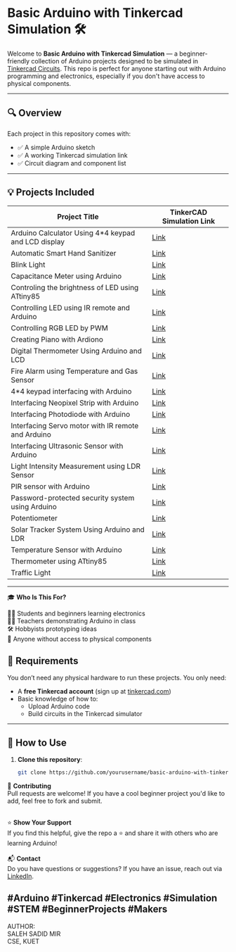 # Basic Arduino with Tinkercad Simulation 🛠️

Welcome to **Basic Arduino with Tinkercad Simulation** — a beginner-friendly collection of Arduino projects designed to be simulated in [Tinkercad Circuits](https://www.tinkercad.com/). This repo is perfect for anyone starting out with Arduino programming and electronics, especially if you don't have access to physical components.

---

## 🔍 Overview

Each project in this repository comes with:
- ✅ A simple Arduino sketch
- ✅ A working Tinkercad simulation link
- ✅ Circuit diagram and component list

---

## 💡 Projects Included

|  Project Title         | TinkerCAD Simulation Link            |
|------------------------|------------------------------------|
|  Arduino Calculator Using 4*4 keypad and LCD display  | [Link](https://www.tinkercad.com/things/kvaSw3RhAMU-arduino-calculator-using-44-keypad-and-lcd-display?sharecode=undefined)  |
|  Automatic Smart Hand Sanitizer | [Link](https://www.tinkercad.com/things/48WEQQ6mfWW-automatic-smart-hand-sanitizer?sharecode=XMMlol6WYBdXqmNJCFjas78cYQaQ8cKmEmpFJr2g5h8)  |
| Blink Light                                          | [Link](https://www.tinkercad.com/things/iAXeBaAczE7-blink-light?sharecode=undefined)  |
|  Capacitance Meter using Arduino                      | [Link](https://www.tinkercad.com/things/lfFz6s8bnJo-capacitance-meter-using-arduino?sharecode=JpIUm52ajlEjxb2_UMIzVAuczgPHOz9tiHkc-vDuk6A)  |
|  Controling the brightness of LED using ATtiny85         | [Link](https://www.tinkercad.com/things/9ZQ9a04aZt1-controling-the-brightness-of-led-using-attiny85?sharecode=yWlu92CwuD-2l_loEkHXjpDkbA2lWAUkmge429J7cwM)  |
|  Controlling LED using IR remote and Arduino          | [Link](https://www.tinkercad.com/things/gKL6EoHKXjw-controlling-led-using-ir-remote-and-arduino?sharecode=WT84kD96TugjL2JuaBp76MetcUQnq76xC9b7pj-M5iw)  |
|  Controlling RGB LED by PWM          | [Link](https://www.tinkercad.com/things/53SY8lK1l8g-controlling-rgb-led-by-pwm?sharecode=HZbM3jW2cqk76-4rgnL9UX96hyE3AzDDkZVWWTHLsxQ)  |
|  Creating Piano with Ardiono                          | [Link](https://www.tinkercad.com/things/8d9vZK8vHZb-creating-piano-with-arduino-?sharecode=6r_KKSZlROo56n-BaoAjbM72zl3_7wyluYvVo-DXKOg)|
|  Digital Thermometer Using Arduino and LCD                   | [Link](https://www.tinkercad.com/things/7EFH1Iuk5BE-digital-thermometer-using-arduino-and-lcd?sharecode=DHCsGDEihK0zk_wly_HvhOv-z9BGW-r4Q4i7Ccdm764)|
|  Fire Alarm using Temperature and Gas Sensor          | [Link](https://www.tinkercad.com/things/djOTRmhup7E-fire-alarm-using-temperature-and-gas-sensor)|
|  4*4 keypad interfacing with Arduino                  | [Link](https://www.tinkercad.com/things/gyOY6BoxGyv-44-keypad-interfacing-with-arduino-uno-?sharecode=Rh6UfsQyFvJtukkAFNK8szjhwxGWOS3-yS4KC3uQJLY)  |
|  Interfacing Neopixel Strip with Arduino              | [Link](https://www.tinkercad.com/things/537RtaETPuw-interfacing-neopixel-strip-with-arduino?sharecode=undefined)|
| Interfacing Photodiode with Arduino              | [Link](https://www.tinkercad.com/things/aEmminIxzup-interfacing-photodiode-with-arduino?sharecode=GJOZcocH9imCUfaduTrFbLhJs4v5UNDN1XIbQfhC2EE)|
|  Interfacing Servo motor with IR remote and Arduino   | [Link](https://www.tinkercad.com/things/1RZwkx0egmJ-interfacing-servo-motor-with-ir-remote-and-arduino?sharecode=undefined)|
| Interfacing Ultrasonic Sensor with Arduino           | [Link](https://www.tinkercad.com/things/2AcCpre0I8t-interfacing-ultrasonic-sensor-with-arduino-?sharecode=undefined)|
|  Light Intensity Measurement using LDR Sensor         | [Link](https://www.tinkercad.com/things/l79AD3CZpRm-light-intensity-mesurement-using-ldr-sensor?sharecode=ZUQxCdtCGjlKfW5NU-jajVy7ZyeEagcyaIZBsCco9Do)|
|  PIR sensor with Arduino         | [Link](https://www.tinkercad.com/things/kWFNttMQXb6-pir-sensor-with-arduino?sharecode=UPJ8rrvoOKAOY-dRD4OwVcbibMm00e-d_fKP3eVkLkI)|
|  Password-protected security system using Arduino     | [Link](https://www.tinkercad.com/things/8YuUWt4cEiJ-password-protected-security-system-using-arduino-?sharecode=TKPNBPZtkYHaDS9g6HDS2xeXbOTd_IE8ueiSV1YhOSA)|
| Potentiometer                                        |[Link](https://www.tinkercad.com/things/b1qNr9b9rCX-potentiometer) |
|  Solar Tracker System Using Arduino and LDR                                        |[Link](https://www.tinkercad.com/things/3usnzeA3Hp7-solar-tracker-system-using-arduino-and-ldr?sharecode=JJ1rDpuNz-Ip-FIjtMyP2vKoeh6SbrHfCfxvCe_JPfc) |
|  Temperature Sensor with Arduino                      |[Link](https://www.tinkercad.com/things/hkxxPS6Wq0I-temperature-sensor-with-arduino?sharecode=6t2o_tn2Yc-ai1wcsD_kIUwXoaEVptB50JxlGi-pvoI) |
|  Thermometer using ATtiny85                      |[Link](https://www.tinkercad.com/things/aCNxyhGfkH1-thermometer-using-attiny85?sharecode=PVNRphcrx-deRoITmoOmBsbyj74T9jH8m2UMqTv7oaA) |
|  Traffic Light                                        |[Link](https://www.tinkercad.com/things/0mXS6duXab9-traffic-light?sharecode=Q8QdN0cHstD-AOrVyvexEjjy-XcmQld4SAoDiqS8OLE) |

---
🎓 **Who Is This For?**<br/>

🧑‍🎓 Students and beginners learning electronics<br/>
👩‍🏫 Teachers demonstrating Arduino in class<br/>
🛠️ Hobbyists prototyping ideas<br/>
🧪 Anyone without access to physical components<br/>

## 🔧 Requirements

You don’t need any physical hardware to run these projects. You only need:

- A **free Tinkercad account** (sign up at [tinkercad.com](https://www.tinkercad.com/))
- Basic knowledge of how to:
  - Upload Arduino code
  - Build circuits in the Tinkercad simulator
---
## 🚀 How to Use

1. **Clone this repository**:
   ```bash
   git clone https://github.com/yourusername/basic-arduino-with-tinkercad-simulation.git

🙌 **Contributing**<br/>
Pull requests are welcome! If you have a cool beginner project you'd like to add, feel free to fork and submit.
<br/>
<br/>

⭐ **Show Your Support**<br/>
If you find this helpful, give the repo a ⭐ and share it with others who are learning Arduino!
<br/>
<br/>
📬 **Contact** <br/>
Do you have questions or suggestions? If you have an issue, reach out via [LinkedIn](www.linkedin.com/in/saleh-sadid-mir-749146281).

#Arduino #Tinkercad #Electronics #Simulation #STEM #BeginnerProjects #Makers
--------------
AUTHOR: <br/> 
SALEH SADID MIR <br/>
CSE, KUET
